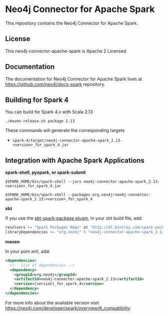 # Neo4j Connector for Apache Spark

This repository contains the Neo4j Connector for Apache Spark.

## License

This neo4j-connector-apache-spark is Apache 2 Licensed

## Documentation

The documentation for Neo4j Connector for Apache Spark lives at https://github.com/neo4j/docs-spark repository.

## Building for Spark 4

You can build for Spark 4.x with Scala 2.13

```
./maven-release.sh package 2.13
```

These commands will generate the corresponding targets
* `spark-4/target/neo4j-connector-apache-spark_2.13-<version>_for_spark_4.jar`


## Integration with Apache Spark Applications

**spark-shell, pyspark, or spark-submit**

`$SPARK_HOME/bin/spark-shell --jars neo4j-connector-apache-spark_2.13-<version>_for_spark_4.jar`

`$SPARK_HOME/bin/spark-shell --packages org.neo4j:neo4j-connector-apache-spark_2.13:<version>_for_spark_4`

**sbt**

If you use the [sbt-spark-package plugin](https://github.com/databricks/sbt-spark-package), in your sbt build file, add:

```scala
resolvers += "Spark Packages Repo" at "http://dl.bintray.com/spark-packages/maven"
libraryDependencies += "org.neo4j" % "neo4j-connector-apache-spark_2.13" % "<version>_for_spark_4"
```  

**maven**  

In your pom.xml, add:   

```xml
<dependencies>
  <!-- list of dependencies -->
  <dependency>
    <groupId>org.neo4j</groupId>
    <artifactId>neo4j-connector-apache-spark_2.13</artifactId>
    <version>[version]_for_spark_4</version>
  </dependency>
</dependencies>
```

For more info about the available version visit https://neo4j.com/developer/spark/overview/#_compatibility
